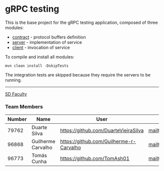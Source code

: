 # gRPC testing

This is the base project for the gRPC testing application, composed of three modules:

- [contract](contract/) - protocol buffers definition
- [server](server/) - implementation of service
- [client](client/) - invocation of service

To compile and install all modules:

```
mvn clean install -DskipTests
```

The integration tests are skipped because they require the servers to be running.

----

[SD Faculty](mailto:leti-sod@disciplinas.tecnico.ulisboa.pt)

### Team Members


| Number | Name              | User                             	    | Email                               	             |
|--------|-------------------|------------------------------------------|----------------------------------------------------|
| 79762  | Duarte Silva	     | <https://github.com/DuarteVieiraSilva>   | <mailto:duarte.da.silva@tecnico.ulisboa.pt>        |
| 96868  | Guilherme Carvalho| <https://github.com/Guilherme-r-Carvalho>| <mailto:guilherme.r.carvalho@tecnico.ulisboa.pt>   |
| 96773  | Tomás Cunha       | <https://github.com/TomAsh01>            | <mailto:tomas.da.cunha@tecnico.ulisboa.pt>         |